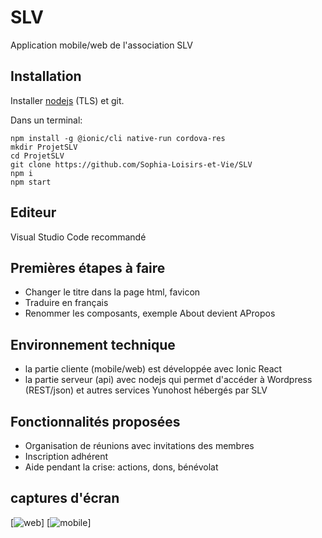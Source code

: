 # SLV
Application mobile/web de l'association SLV

## Installation
Installer [nodejs](https://nodejs.org/en/download/) (TLS) et git.

Dans un terminal:
```
npm install -g @ionic/cli native-run cordova-res
mkdir ProjetSLV
cd ProjetSLV
git clone https://github.com/Sophia-Loisirs-et-Vie/SLV
npm i
npm start
```

## Editeur
Visual Studio Code recommandé

## Premières étapes à faire
* Changer le titre dans la page html, favicon
* Traduire en français
* Renommer les composants, exemple About devient APropos

## Environnement technique
* la partie cliente (mobile/web) est développée avec Ionic React
* la partie serveur (api) avec nodejs qui permet d'accéder à Wordpress (REST/json) et autres services Yunohost hébergés par SLV

## Fonctionnalités proposées
* Organisation de réunions avec invitations des membres
* Inscription adhérent
* Aide pendant la crise: actions, dons, bénévolat

## captures d'écran
[![web](https://github.com/Sophia-Loisirs-et-Vie/SLV/blob/master/resources/ionicreactslv.jpg?raw=true)]
[![mobile](https://github.com/Sophia-Loisirs-et-Vie/SLV/blob/master/resources/ionicreactslvmobile.jpg?raw=true)]